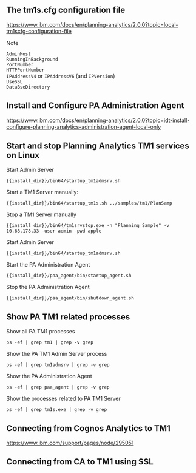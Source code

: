 ## The tm1s.cfg configuration file
https://www.ibm.com/docs/en/planning-analytics/2.0.0?topic=local-tm1scfg-configuration-file

Note

`AdminHost` <br>
`RunningInBackground` <br>
`PortNumber` <br>
`HTTPPortNumber` <br>
`IPAddressV4` or `IPAddressV6` (and `IPVersion`) <br>
`UseSSL` <br>
`DataBseDirectory`


## Install and Configure PA Administration Agent
https://www.ibm.com/docs/en/planning-analytics/2.0.0?topic=idt-install-configure-planning-analytics-administration-agent-local-only


## Start and stop Planning Analytics TM1 services on Linux

Start Admin Server
```
{{install_dir}}/bin64/startup_tm1admsrv.sh
```

Start a TM1 Server manually:
```
{{install_dir}}/bin64/startup_tm1s.sh ../samples/tm1/PlanSamp
```

Stop a TM1 Server manually
```
{{install_dir}}/bin64/tm1srvstop.exe -n "Planning Sample" -v 10.68.178.33 -user admin -pwd apple
```

Start Admin Server
```
{{install_dir}}/bin64/startup_tm1admsrv.sh
```

Start the PA Administration Agent
```
{{install_dir}}/paa_agent/bin/startup_agent.sh
```

Stop the PA Administration Agent
```
{{install_dir}}/paa_agent/bin/shutdown_agent.sh
```

## Show PA TM1 related processes

Show all PA TM1 processes
```
ps -ef | grep tm1 | grep -v grep
```
Show the PA TM1 Admin Server process
```
ps -ef | grep tm1admsrv | grep -v grep

```
Show the PA Administration Agent
```
ps -ef | grep paa_agent | grep -v grep
```

Show the processes related to PA TM1 Server
```
ps -ef | grep tm1s.exe | grep -v grep

```

## Connecting from Cognos Analytics to TM1
https://www.ibm.com/support/pages/node/295051

## Connecting from CA to TM1 using SSL
